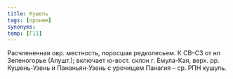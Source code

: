 ```yaml
---
title: Кушель
tags: [ороним]
synonyms:
temp: [Г11]
---
```


Расчлененная овр. местность, поросшая редколесьем. К СВ–СЗ от нп Зеленогорье
(Алушт.); включает ю-вост. склон г. Емула-Кая, верх. рр. Кушень-Узень и
Пананьян-Узень с урочищем Панагия – ср. РПН кушуль.

